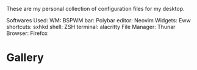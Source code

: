 These are my personal collection of configuration files for my desktop.

Softwares Used:
WM: BSPWM
bar: Polybar
editor: Neovim
Widgets: Eww
shortcuts: sxhkd
shell: ZSH
terminal: alacritty
File Manager: Thunar
Browser: Firefox

# Gallery
